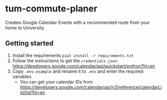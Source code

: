 # tum-commute-planer
Creates Google Calendar Events with a recommended route from your home to University.

## Getting started
1. Install the requirements `pip3 install -r requirements.txt`
2. Follow the instructions to get the `credentials.json`: https://developers.google.com/calendar/api/quickstart/python?hl=en
3. Copy `.env.example` and rename it to `.env` and enter the required variables
    * You can get your calendar IDs from https://developers.google.com/calendar/api/v3/reference/calendarList/list?hl=en